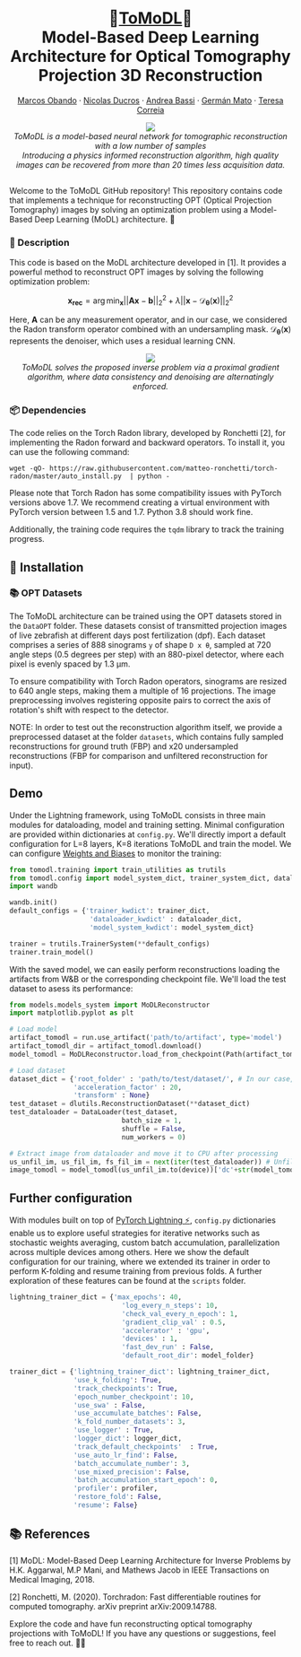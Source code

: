 <h1 align="center">🔬<ins>ToMoDL</ins>🔬<br>Model-Based Deep Learning Architecture for Optical Tomography Projection 3D Reconstruction</h1>
<p align="center">
  <a href="https://www.linkedin.com/in/marcos-obando-22a816170">Marcos Obando</a>
  ·
  <a href="https://www.creatis.insa-lyon.fr/~ducros/WebPage/">Nicolas Ducros</a>
  ·
  <a href="https://scholar.google.com/citations?user=8ZHx3j8AAAAJ&hl=fr">Andrea Bassi</a>
  ·
  <a href="https://scholar.google.com/citations?hl=es&user=LUH06dgAAAAJ&view_op=list_works&sortby=pubdate">Germán Mato</a>
  ·
  <a href="https://scholar.google.com/citations?user=-xtye-QAAAAJ&hl=en">Teresa Correia</a>
</p>

<p align="center">
  <img src="https://raw.githubusercontent.com/marcoso96/ToMoDL/main/images/ComparativeQualitative.png" >
  <br>
  <em>ToMoDL is a model-based neural network for tomographic reconstruction with a low number of samples<br>Introducing a physics informed reconstruction algorithm, high quality images can be recovered from more than 20 times less acquisition data.</em>
</p>

##

Welcome to the ToMoDL GitHub repository! This repository contains code that implements a technique for reconstructing OPT (Optical Projection Tomography) images by solving an optimization problem using a Model-Based Deep Learning (MoDL) architecture. 🌟

### 📝 Description

This code is based on the MoDL architecture developed in [1]. It provides a powerful method to reconstruct OPT images by solving the following optimization problem:

$$ \mathbf{x_{rec}} = \arg\min_{\mathbf{x}} ||\mathbf{A}\mathbf{x} - \mathbf{b}||^2_2 + \lambda ||\mathbf{x}-\mathcal{D}_{\mathbf{\theta}}(\mathbf{x})||^2_2 $$

Here, $\mathbf{A}$ can be any measurement operator, and in our case, we considered the Radon transform operator combined with an undersampling mask. $\mathcal{D}_{\mathbf{\theta}}(\mathbf{x})$ represents the denoiser, which uses a residual learning CNN.
<p align="center">
  <img src="https://raw.githubusercontent.com/marcoso96/ToMoDL/main/images/Algorithm.png" >
  <br>
  <em>ToMoDL solves the proposed inverse problem via a proximal gradient algorithm, where data consistency and denoising are alternatingly enforced. </em>
</p>

### 📦 Dependencies

The code relies on the Torch Radon library, developed by Ronchetti [2], for implementing the Radon forward and backward operators. To install it, you can use the following command:

```shell script
wget -qO- https://raw.githubusercontent.com/matteo-ronchetti/torch-radon/master/auto_install.py  | python -
```

Please note that Torch Radon has some compatibility issues with PyTorch versions above 1.7. We recommend creating a virtual environment with PyTorch version between 1.5 and 1.7. Python 3.8 should work fine.

Additionally, the training code requires the `tqdm` library to track the training progress.

## 📂 Installation


### 📚 OPT Datasets

The ToMoDL architecture can be trained using the OPT datasets stored in the `DataOPT` folder. These datasets consist of transmitted projection images of live zebrafish at different days post fertilization (dpf). Each dataset comprises a series of 888 sinograms `y` of shape `D x θ`, sampled at 720 angle steps (0.5 degrees per step) with an 880-pixel detector, where each pixel is evenly spaced by 1.3 μm.

To ensure compatibility with Torch Radon operators, sinograms are resized to 640 angle steps, making them a multiple of 16 projections. The image preprocessing involves registering opposite pairs to correct the axis of rotation's shift with respect to the detector. 

NOTE: In order to test out the reconstruction algorithm itself, we provide a preprocessed dataset at the folder `datasets`, which contains fully sampled reconstructions for ground truth (FBP) and x20 undersampled reconstructions (FBP for comparison and unfiltered reconstruction for input).

## Demo

Under the Lightning framework, using ToMoDL consists in three main modules for dataloading, model and training setting. Minimal configuration are provided within dictionaries at `config.py`. We'll directly import a default configuration for L=8 layers, K=8 iterations ToMoDL and train the model. We can configure [Weights and Biases](https://wandb.ai/site) to monitor the training:

```python
from tomodl.training import train_utilities as trutils
from tomodl.config import model_system_dict, trainer_system_dict, dataloader_system_dict
import wandb

wandb.init()
default_configs = {'trainer_kwdict': trainer_dict,
                    'dataloader_kwdict' : dataloader_dict,
                    'model_system_kwdict': model_system_dict}

trainer = trutils.TrainerSystem(**default_configs)
trainer.train_model()
```
With the saved model, we can easily perform reconstructions loading the artifacts from W&B or the corresponding checkpoint file. We'll load the test dataset to asess its performance:

```python
from models.models_system import MoDLReconstructor
import matplotlib.pyplot as plt

# Load model
artifact_tomodl = run.use_artifact('path/to/artifact', type='model')
artifact_tomodl_dir = artifact_tomodl.download()
model_tomodl = MoDLReconstructor.load_from_checkpoint(Path(artifact_tomodl_dir) / "model.ckpt", kw_dictionary_model_system = model_system_dict)

# Load dataset
dataset_dict = {'root_folder' : 'path/to/test/dataset/', # In our case, datasets/x20/140315_3dpf_body_20
                'acceleration_factor' : 20,
                'transform' : None}
test_dataset = dlutils.ReconstructionDataset(**dataset_dict)
test_dataloader = DataLoader(test_dataset, 
                            batch_size = 1,
                            shuffle = False,
                            num_workers = 0)

# Extract image from dataloader and move it to CPU after processing
us_unfil_im, us_fil_im, fs_fil_im = next(iter(test_dataloader)) # Unfiltered undersampled and filtered undersampled and fully sampled FBP
image_tomodl = model_tomodl(us_unfil_im.to(device))['dc'+str(model_tomodl.model.K)][0,0,...].detach().cpu().numpy() #
```

## Further configuration

With modules built on top of [PyTorch Lightning ⚡](https://lightning.ai/docs/pytorch/stable/), `config.py` dictionaries enable us to explore useful strategies for iterative networks such as stochastic weights averaging, custom batch accumulation, parallelization across multiple devices among others. Here we show the default configuration for our training, where we extended its trainer in order to perform K-folding and resume training from previous folds. A further exploration of these features can be found at the `scripts` folder.

```python
lightning_trainer_dict = {'max_epochs': 40,
                            'log_every_n_steps': 10,
                            'check_val_every_n_epoch': 1,
                            'gradient_clip_val' : 0.5,
                            'accelerator' : 'gpu', 
                            'devices' : 1,
                            'fast_dev_run' : False,
                            'default_root_dir': model_folder}

trainer_dict = {'lightning_trainer_dict': lightning_trainer_dict,
                'use_k_folding': True, 
                'track_checkpoints': True,
                'epoch_number_checkpoint': 10,
                'use_swa' : False,
                'use_accumulate_batches': False,
                'k_fold_number_datasets': 3,
                'use_logger' : True,
                'logger_dict': logger_dict,
                'track_default_checkpoints'  : True,
                'use_auto_lr_find': False,
                'batch_accumulate_number': 3,
                'use_mixed_precision': False,
                'batch_accumulation_start_epoch': 0, 
                'profiler': profiler, 
                'restore_fold': False,
                'resume': False}

```

## 📚 References

[1] MoDL: Model-Based Deep Learning Architecture for Inverse Problems by H.K. Aggarwal, M.P Mani, and Mathews Jacob in IEEE Transactions on Medical Imaging, 2018.

[2] Ronchetti, M. (2020). Torchradon: Fast differentiable routines for computed tomography. arXiv preprint arXiv:2009.14788.

Explore the code and have fun reconstructing optical tomography projections with ToMoDL! If you have any questions or suggestions, feel free to reach out. 🤗🚀
